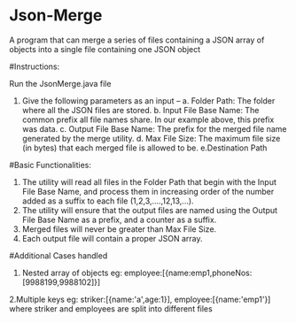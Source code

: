 # Json-Merge

A program that can merge a series of files containing a JSON array of objects into a single file containing one JSON object

#Instructions:

Run the JsonMerge.java file

1. Give the following parameters as an input –
a. Folder Path: The folder where all the JSON files are stored.
b. Input File Base Name: The common prefix all file names share. In our 
example above, this prefix was data.
c. Output File Base Name: The prefix for the merged file name 
generated by the merge utility.
d. Max File Size: The maximum file size (in bytes) that each merged file 
is allowed to be.
e.Destination Path


#Basic Functionalities:

1. The utility will read all files in the Folder Path that begin with the Input File 
Base Name, and process them in increasing order of the number added as a 
suffix to each file (1,2,3,....,12,13,...).
2. The utility will ensure that the output files are named using the Output File 
Base Name as a prefix, and a counter as a suffix.
3. Merged files will never be greater than Max File Size.
4. Each output file will contain a proper JSON array.


#Additional Cases handled 
1. Nested array of objects
 		eg:
 			employee:[{name:emp1,phoneNos:[9988199,9988102]}]
 
 2.Multiple keys
 		eg:
 		 striker:[{name:'a',age:1}],
 			employee:[{name:'emp1'}]
  where striker and employees are split into different files
